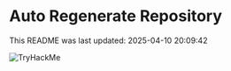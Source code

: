 # Auto Regenerate Repository

This README was last updated: 2025-04-10 20:09:42

 ![TryHackMe](https://tryhackme.com/badge/533634)